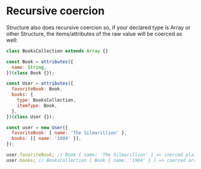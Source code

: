 # Recursive coercion

Structure also does recursive coercion so, if your declared type is Array or other Structure, the items/attributes of the raw value will be coerced as well:

```javascript
class BooksCollection extends Array {}

const Book = attributes({
  name: String,
})(class Book {});

const User = attributes({
  favoriteBook: Book,
  books: {
    type: BooksCollection,
    itemType: Book,
  },
})(class User {});

const user = new User({
  favoriteBook: { name: 'The Silmarillion' },
  books: [{ name: '1984' }],
});

user.favoriteBook; // Book { name: 'The Silmarillion' } => coerced plain object to Book
user.books; // BooksCollection [ Book { name: '1984' } ] => coerced array to BooksCollection and plain object to Book
```
